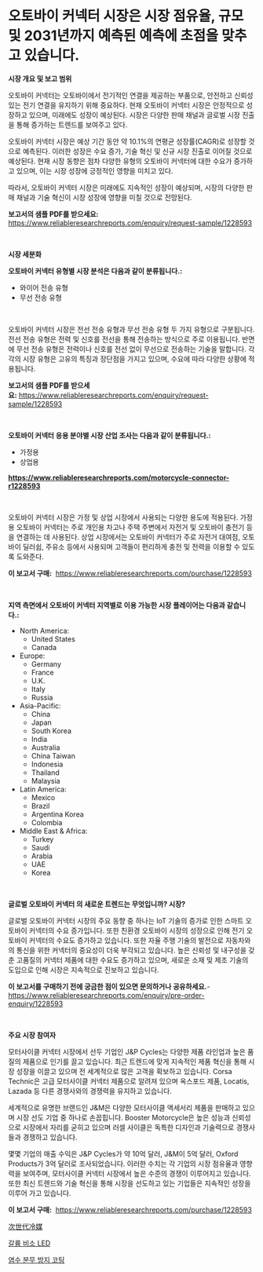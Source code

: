 <p><h1>오토바이 커넥터 시장은 시장 점유율, 규모 및 2031년까지 예측된 예측에 초점을 맞추고 있습니다.</h1></p><p><strong>시장 개요 및 보고 범위</strong></p>
<p><p>오토바이 커넥터는 오토바이에서 전기적인 연결을 제공하는 부품으로, 안전하고 신뢰성 있는 전기 연결을 유지하기 위해 중요하다. 현재 오토바이 커넥터 시장은 안정적으로 성장하고 있으며, 미래에도 성장이 예상된다. 시장은 다양한 판매 채널과 글로벌 시장 진출을 통해 증가하는 트렌드를 보여주고 있다.</p><p>오토바이 커넥터 시장은 예상 기간 동안 약 10.1%의 연평균 성장률(CAGR)로 성장할 것으로 예측된다. 이러한 성장은 수요 증가, 기술 혁신 및 신규 시장 진출로 이어질 것으로 예상된다. 현재 시장 동향은 점차 다양한 유형의 오토바이 커넥터에 대한 수요가 증가하고 있으며, 이는 시장 성장에 긍정적인 영향을 미치고 있다.</p><p>따라서, 오토바이 커넥터 시장은 미래에도 지속적인 성장이 예상되며, 시장의 다양한 판매 채널과 기술 혁신이 시장 성장에 영향을 미칠 것으로 전망된다.</p></p>
<p><strong>보고서의 샘플 PDF를 받으세요:</strong> <a href="https://www.reliableresearchreports.com/enquiry/request-sample/1228593">https://www.reliableresearchreports.com/enquiry/request-sample/1228593</a></p>
<p>&nbsp;</p>
<p><strong>시장 세분화</strong></p>
<p><strong>오토바이 커넥터 유형별 시장 분석은 다음과 같이 분류됩니다.:</strong></p>
<p><ul><li>와이어 전송 유형</li><li>무선 전송 유형</li></ul></p>
<p>&nbsp;</p>
<p><p>오토바이 커넥터 시장은 전선 전송 유형과 무선 전송 유형 두 가지 유형으로 구분됩니다. 전선 전송 유형은 전력 및 신호를 전선을 통해 전송하는 방식으로 주로 이용됩니다. 반면에 무선 전송 유형은 전력이나 신호를 전선 없이 무선으로 전송하는 기술을 말합니다. 각각의 시장 유형은 고유의 특징과 장단점을 가지고 있으며, 수요에 따라 다양한 상황에 적용됩니다.</p></p>
<p><strong>보고서의 샘플 PDF를 받으세요:</strong>&nbsp;<a href="https://www.reliableresearchreports.com/enquiry/request-sample/1228593">https://www.reliableresearchreports.com/enquiry/request-sample/1228593</a></p>
<p>&nbsp;</p>
<p><strong> 오토바이 커넥터 응용 분야별 시장 산업 조사는 다음과 같이 분류됩니다.:</strong></p>
<p><ul><li>가정용</li><li>상업용</li></ul></p>
<p><strong><a href="https://www.reliableresearchreports.com/motorcycle-connector-r1228593">https://www.reliableresearchreports.com/motorcycle-connector-r1228593</a></strong></p>
<p>&nbsp;</p>
<p><p>오토바이 커넥터 시장은 가정 및 상업 시장에서 사용되는 다양한 용도에 적용된다. 가정용 오토바이 커넥터는 주로 개인용 차고나 주택 주변에서 자전거 및 오토바이 충전기 등을 연결하는 데 사용된다. 상업 시장에서는 오토바이 커넥터가 주로 자전거 대여점, 오토바이 딜러쉽, 주유소 등에서 사용되며 고객들이 편리하게 충전 및 전력을 이용할 수 있도록 도와준다.</p></p>
<p><strong>이 보고서 구매:</strong>&nbsp; <a href="https://www.reliableresearchreports.com/purchase/1228593">https://www.reliableresearchreports.com/purchase/1228593</a></p>
<p>&nbsp;</p>
<p><strong>지역 측면에서 오토바이 커넥터 지역별로 이용 가능한 시장 플레이어는 다음과 같습니다.:</strong></p>
<p><ul>
    <li>
        North America:
        <ul>
            <li>United States</li>
            <li>Canada</li>
        </ul>
    </li>
    <li>
        Europe:
        <ul>
            <li>Germany</li>
            <li>France</li>
            <li>U.K.</li>
            <li>Italy</li>
            <li>Russia</li>
        </ul>
    </li>
    <li>
        Asia-Pacific:
        <ul>
            <li>China</li>
            <li>Japan</li>
            <li>South Korea</li>
            <li>India</li>
            <li>Australia</li>
            <li>China Taiwan</li>
            <li>Indonesia</li>
            <li>Thailand</li>
            <li>Malaysia</li>
        </ul>
    </li>
    <li>
        Latin America:
        <ul>
            <li>Mexico</li>
            <li>Brazil</li>
            <li>Argentina Korea</li>
            <li>Colombia</li>
        </ul>
    </li>
    <li>
        Middle East & Africa:
        <ul>
            <li>Turkey</li>
            <li>Saudi</li>
            <li>Arabia</li>
            <li>UAE</li>
            <li>Korea</li>
        </ul>
    </li>
    </ul></p>
<p>&nbsp;</p>
<p><strong>글로벌 오토바이 커넥터 의 새로운 트렌드는 무엇입니까? 시장?</strong></p>
<p><p>글로벌 오토바이 커넥터 시장의 주요 동향 중 하나는 IoT 기술의 증가로 인한 스마트 오토바이 커넥터의 수요 증가입니다. 또한 친환경 오토바이 시장의 성장으로 인해 전기 오토바이 커넥터의 수요도 증가하고 있습니다. 또한 자율 주행 기술의 발전으로 자동차와의 통신을 위한 커넥터의 중요성이 더욱 부각되고 있습니다. 높은 신뢰성 및 내구성을 갖춘 고품질의 커넥터 제품에 대한 수요도 증가하고 있으며, 새로운 소재 및 제조 기술의 도입으로 인해 시장은 지속적으로 진보하고 있습니다.</p></p>
<p><strong>이 보고서를 구매하기 전에 궁금한 점이 있으면 문의하거나 공유하세요.</strong>- <a href="https://www.reliableresearchreports.com/enquiry/pre-order-enquiry/1228593">https://www.reliableresearchreports.com/enquiry/pre-order-enquiry/1228593</a></p>
<p>&nbsp;</p>
<p><strong>주요 시장 참여자</strong></p>
<p><p>모터사이클 커넥터 시장에서 선두 기업인 J&P Cycles는 다양한 제품 라인업과 높은 품질의 제품으로 인기를 끌고 있습니다. 최근 트렌드에 맞게 지속적인 제품 혁신을 통해 시장 성장을 이끌고 있으며 전 세계적으로 많은 고객을 확보하고 있습니다. Corsa Technic은 고급 모터사이클 커넥터 제품으로 알려져 있으며 옥스포드 제품, Locatis, Lazada 등 다른 경쟁사와의 경쟁력을 유지하고 있습니다.</p><p>세계적으로 유명한 브랜드인 J&M은 다양한 모터사이클 액세서리 제품을 판매하고 있으며 시장 선도 기업 중 하나로 손꼽힙니다. Booster Motorcycle은 높은 성능과 신뢰성으로 시장에서 자리를 굳히고 있으며 러셀 사이클은 독특한 디자인과 기술력으로 경쟁사들과 경쟁하고 있습니다.</p><p>몇몇 기업의 매출 수익은 J&P Cycles가 약 10억 달러, J&M이 5억 달러, Oxford Products가 3억 달러로 조사되었습니다. 이러한 수치는 각 기업의 시장 점유율과 영향력을 보여주며, 모터사이클 커넥터 시장에서 높은 수준의 경쟁이 이루어지고 있습니다. 또한 최신 트렌드와 기술 혁신을 통해 시장을 선도하고 있는 기업들은 지속적인 성장을 이루어 가고 있습니다.</p></p>
<p><strong>이 보고서 구매:</strong>&nbsp;&nbsp;<a href="https://www.reliableresearchreports.com/purchase/1228593">https://www.reliableresearchreports.com/purchase/1228593</a></p>
<p><p><a href="https://github.com/ppmazlotr77499/Market-Research-Report-List-1/blob/main/700254932863.md">次世代冷媒</a></p><p><a href="https://medium.com/@leeusso5656/gaas-led-%EC%8B%9C%EC%9E%A5-%EC%8B%9C%EC%9E%A5-%EC%A0%90%EC%9C%A0%EC%9C%A8-%EC%8B%9C%EC%9E%A5-%EB%8F%99%ED%96%A5-%EB%B0%8F-%EB%AF%B8%EB%9E%98-%EC%84%B1%EC%9E%A5-%ED%83%90%EC%83%89-31956cc08e22">갈륨 비소 LED</a></p><p><a href="https://medium.com/@carlosrtzkzhj/%EC%97%BC%EB%A5%98-%EB%82%B4%EC%84%B1-%EC%BD%94%ED%8C%85-%EC%8B%9C%EC%9E%A5-%EA%B7%9C%EB%AA%A8-%EC%8B%9C%EC%9E%A5-%EC%A0%84%EB%A7%9D-%EB%B0%8F-%EC%8B%9C%EC%9E%A5-%EC%98%88%EC%B8%A1-2024%EB%85%84%EB%B6%80%ED%84%B0-2031%EB%85%84-96a43ee169df">염수 분무 방지 코팅</a></p></p>